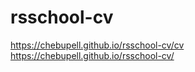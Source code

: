 # rsschool-cv
https://chebupell.github.io/rsschool-cv/cv  
https://chebupell.github.io/rsschool-cv/
